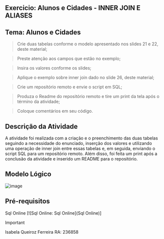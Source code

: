 ## Exercicio: Alunos e Cidades - INNER JOIN E ALIASES

## Tema: Alunos e Cidades

> Crie duas tabelas conforme o modelo apresentado nos slides 21 e 22, deste material;

> Preste atenção aos campos que estão no exemplo;

> Insira os valores conforme os slides;

> Aplique o exemplo sobre inner join dado no slide 26, deste material;

> Crie um repositório remoto e envie o script em SQL;

> Produza o Readme do repositório remoto e tire um print da tela após o término da atividade;

> Coloque comentários em seu código.


## Descrição da Atividade
A atividade foi realizada  com a criação e o preenchimento das duas tabelas seguindo a necessidade do enunciado, inserção dos valores e utilizando uma operação de inner join entre essas tabelas e, em seguida, enviando o script SQL para um repositório remoto. Além disso, foi feita  um print após a conclusão da atividade e inserido um README para o repositório.

## Modelo Lógico
![image](https://github.com/IsabelaQu/InnerJoin-and-Aliases/assets/124175141/085250be-94a8-48ce-93a5-42fcfe8e23eb)


## Pré-requisitos
Sql Online 
[![Sql Online: Sql Online](Sql Online)]
<br/>

> [!IMPORTANT]
> Isabela Queiroz Ferreira RA: 236858
